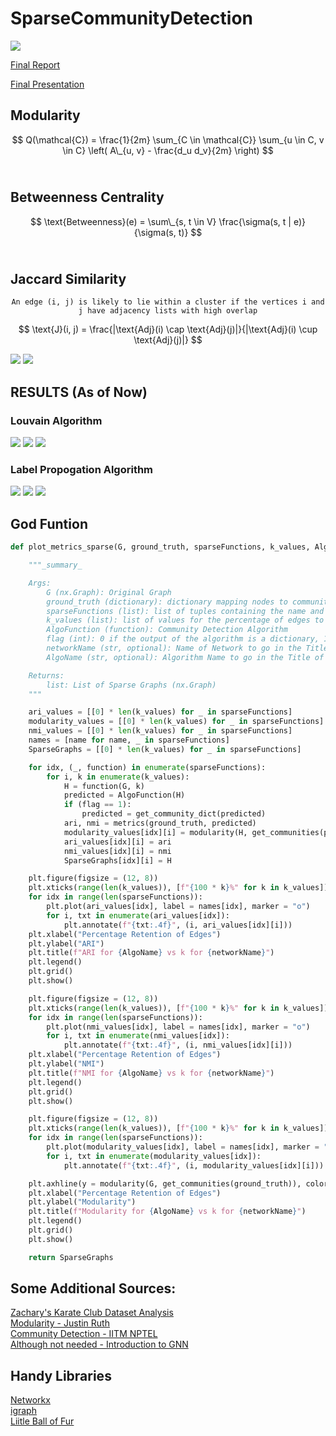 # SparseCommunityDetection

![](https://github.com/guntas-13/CS328-SparseCommunityDetection/blob/main/Media/Report.png)

[Final Report](https://github.com/guntas-13/CS328-SparseCommunityDetection/blob/main/CS328Project.pdf)

[Final Presentation](https://github.com/guntas-13/CS328-SparseCommunityDetection/blob/main/CS328FinalPresentation.pdf)

## Modularity

$$ Q(\mathcal{C}) = \frac{1}{2m} \sum_{C \in \mathcal{C}} \sum_{u \in C, v \in C} \left( A\_{u, v} - \frac{d_u d_v}{2m} \right) $$ <br>

## Betweenness Centrality

$$ \text{Betweenness}(e) = \sum\_{s, t \in V} \frac{\sigma(s, t | e)}{\sigma(s, t)} $$ <br>

## Jaccard Similarity

$$ \texttt{An edge (i, j) is likely to lie within a cluster if the vertices i and j have adjacency lists with high overlap} $$

$$ \text{J}(i, j) = \frac{|\text{Adj}(i) \cap \text{Adj}(j)|}{|\text{Adj}(i) \cup \text{Adj}(j)|} $$

![](https://github.com/guntas-13/CS328-SparseCommunityDetection/blob/main/Media/KarateGraph.png)
![](https://github.com/guntas-13/CS328-SparseCommunityDetection/blob/main/Media/Karate.gif)

## RESULTS (As of Now)

### Louvain Algorithm

![](https://github.com/guntas-13/CS328-SparseCommunityDetection/blob/main/Media/DBLP_ARI.png)
![](https://github.com/guntas-13/CS328-SparseCommunityDetection/blob/main/Media/DBLP_NMI.png)
![](https://github.com/guntas-13/CS328-SparseCommunityDetection/blob/main/Media/DBLP_Mod.png)

### Label Propogation Algorithm

![](https://github.com/guntas-13/CS328-SparseCommunityDetection/blob/main/Media/DBLP_ARI_LPA.png)
![](https://github.com/guntas-13/CS328-SparseCommunityDetection/blob/main/Media/DBLP_NMI_LPA.png)
![](https://github.com/guntas-13/CS328-SparseCommunityDetection/blob/main/Media/DBLP_Mod_LPA.png)

## God Funtion

```python
def plot_metrics_sparse(G, ground_truth, sparseFunctions, k_values, AlgoFunction, flag, networkName = None, AlgoName = None):

    """_summary_

    Args:
        G (nx.Graph): Original Graph
        ground_truth (dictionary): dictionary mapping nodes to communities
        sparseFunctions (list): list of tuples containing the name and the function to generate the sparse graph
        k_values (list): list of values for the percentage of edges to retain
        AlgoFunction (function): Community Detection Algorithm
        flag (int): 0 if the output of the algorithm is a dictionary, 1 if the output is a list of communities
        networkName (str, optional): Name of Network to go in the Title of the Plots. Defaults to None.
        AlgoName (str, optional): Algorithm Name to go in the Title of the Plots. Defaults to None.

    Returns:
        list: List of Sparse Graphs (nx.Graph)
    """

    ari_values = [[0] * len(k_values) for _ in sparseFunctions]
    modularity_values = [[0] * len(k_values) for _ in sparseFunctions]
    nmi_values = [[0] * len(k_values) for _ in sparseFunctions]
    names = [name for name, _ in sparseFunctions]
    SparseGraphs = [[0] * len(k_values) for _ in sparseFunctions]

    for idx, (_, function) in enumerate(sparseFunctions):
        for i, k in enumerate(k_values):
            H = function(G, k)
            predicted = AlgoFunction(H)
            if (flag == 1):
                predicted = get_community_dict(predicted)
            ari, nmi = metrics(ground_truth, predicted)
            modularity_values[idx][i] = modularity(H, get_communities(predicted))
            ari_values[idx][i] = ari
            nmi_values[idx][i] = nmi
            SparseGraphs[idx][i] = H

    plt.figure(figsize = (12, 8))
    plt.xticks(range(len(k_values)), [f"{100 * k}%" for k in k_values])
    for idx in range(len(sparseFunctions)):
        plt.plot(ari_values[idx], label = names[idx], marker = "o")
        for i, txt in enumerate(ari_values[idx]):
            plt.annotate(f"{txt:.4f}", (i, ari_values[idx][i]))
    plt.xlabel("Percentage Retention of Edges")
    plt.ylabel("ARI")
    plt.title(f"ARI for {AlgoName} vs k for {networkName}")
    plt.legend()
    plt.grid()
    plt.show()

    plt.figure(figsize = (12, 8))
    plt.xticks(range(len(k_values)), [f"{100 * k}%" for k in k_values])
    for idx in range(len(sparseFunctions)):
        plt.plot(nmi_values[idx], label = names[idx], marker = "o")
        for i, txt in enumerate(nmi_values[idx]):
            plt.annotate(f"{txt:.4f}", (i, nmi_values[idx][i]))
    plt.xlabel("Percentage Retention of Edges")
    plt.ylabel("NMI")
    plt.title(f"NMI for {AlgoName} vs k for {networkName}")
    plt.legend()
    plt.grid()
    plt.show()

    plt.figure(figsize = (12, 8))
    plt.xticks(range(len(k_values)), [f"{100 * k}%" for k in k_values])
    for idx in range(len(sparseFunctions)):
        plt.plot(modularity_values[idx], label = names[idx], marker = "o")
        for i, txt in enumerate(modularity_values[idx]):
            plt.annotate(f"{txt:.4f}", (i, modularity_values[idx][i]))

    plt.axhline(y = modularity(G, get_communities(ground_truth)), color = "black", linestyle = "--", label = "Original Graph")
    plt.xlabel("Percentage Retention of Edges")
    plt.ylabel("Modularity")
    plt.title(f"Modularity for {AlgoName} vs k for {networkName}")
    plt.legend()
    plt.grid()
    plt.show()

    return SparseGraphs

```

## Some Additional Sources:

[Zachary's Karate Club Dataset Analysis](https://www.youtube.com/watch?v=uE2U4QHYmNE) <br>
[Modularity - Justin Ruth](https://www.youtube.com/watch?v=lRX5CvK3JpY) <br>
[Community Detection - IITM NPTEL](https://www.youtube.com/watch?v=Jck7WTLQxM8) <br>
[Although not needed - Introduction to GNN](https://distill.pub/2021/gnn-intro/)<br>

## Handy Libraries

[Networkx](https://networkx.org/documentation/stable/reference/index.html)<br>
[igraph](https://python.igraph.org/en/stable/analysis.html#clustering)<br>
[Liitle Ball of Fur](https://little-ball-of-fur.readthedocs.io/en/latest/index.html)
